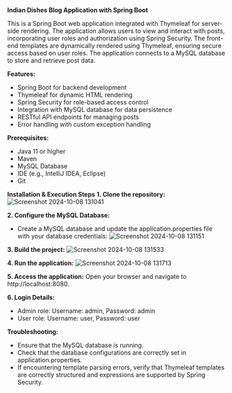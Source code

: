**Indian Dishes Blog Application with Spring Boot**

This is a Spring Boot web application integrated with Thymeleaf for server-side rendering. The application allows users to view and interact with posts, incorporating user roles and authorization using Spring Security. The front-end templates are dynamically rendered using Thymeleaf, ensuring secure access based on user roles. The application connects to a MySQL database to store and retrieve post data.

**Features:**
* Spring Boot for backend development
* Thymeleaf for dynamic HTML rendering
* Spring Security for role-based access control
* Integration with MySQL database for data persistence
* RESTful API endpoints for managing posts
* Error handling with custom exception handling

**Prerequisites:**
* Java 11 or higher
* Maven
* MySQL Database
* IDE (e.g., IntelliJ IDEA, Eclipse)
* Git

**Installation & Execution Steps**
**1. Clone the repository:**
![Screenshot 2024-10-08 131041](https://github.com/user-attachments/assets/97d021ec-22f2-4d69-b935-a7e1daa1504f)

**2. Configure the MySQL Database:**
* Create a MySQL database and update the application.properties file with your database credentials:
![Screenshot 2024-10-08 131151](https://github.com/user-attachments/assets/2c9c03f9-09fd-488c-bf0f-6af8e1b6b957)

**3. Build the project:**
![Screenshot 2024-10-08 131533](https://github.com/user-attachments/assets/ff749b41-e190-4cd0-9f22-8cfba88f8051)

**4. Run the application:**
![Screenshot 2024-10-08 131713](https://github.com/user-attachments/assets/0db1c9c4-7a52-431d-84d6-ee59873398fd)

**5. Access the application:** Open your browser and navigate to http://localhost:8080.

**6. Login Details:**

* Admin role: Username: admin, Password: admin
* User role: Username: user, Password: user

**Troubleshooting:**
* Ensure that the MySQL database is running.
* Check that the database configurations are correctly set in application.properties.
* If encountering template parsing errors, verify that Thymeleaf templates are correctly structured and expressions are supported by Spring Security.



